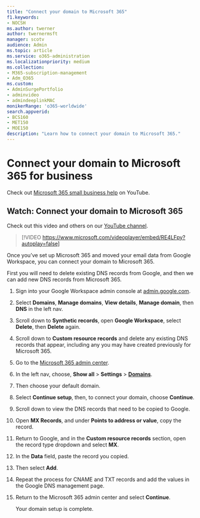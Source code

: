 ```yaml
---
title: "Connect your domain to Microsoft 365"
f1.keywords:
- NOCSH
ms.author: twerner
author: twernermsft
manager: scotv
audience: Admin
ms.topic: article
ms.service: o365-administration
ms.localizationpriority: medium
ms.collection: 
- M365-subscription-management 
- Adm_O365
ms.custom: 
- AdminSurgePortfolio
- adminvideo
- admindeeplinkMAC
monikerRange: 'o365-worldwide'
search.appverid:
- BCS160
- MET150
- MOE150
description: "Learn how to connect your domain to Microsoft 365."
---
```


# Connect your domain to Microsoft 365 for business

Check out [Microsoft 365 small business help](https://go.microsoft.com/fwlink/?linkid=2197659) on YouTube.

## Watch: Connect your domain to Microsoft 365

Check out this video and others on our [YouTube channel](https://go.microsoft.com/fwlink/?linkid=2198216).

> [!VIDEO https://www.microsoft.com/videoplayer/embed/RE4LFpy?autoplay=false]

Once you’ve set up Microsoft 365 and moved your email data from Google Workspace, you can connect your domain to Microsoft 365. 

First you will need to delete existing DNS records from Google, and then we can add new DNS records from Microsoft 365.

1. Sign into your Google Workspace admin console at [admin.google.com](https://admin.google.com).
1. Select **Domains**, **Manage domains**, **View details**, **Manage domain**, then **DNS** in the left nav.
1. Scroll down to **Synthetic records**, open **Google Workspace**, select **Delete**, then **Delete** again.
1. Scroll down to **Custom resource records** and delete any existing DNS records that appear, including any you may have created previously for Microsoft 365.
1. Go to the [Microsoft 365 admin center](https://admin.microsoft.com).
1. In the left nav, choose, **Show all** > **Settings** > <a href="https://go.microsoft.com/fwlink/p/?linkid=834818" target="_blank">**Domains**</a>.
1. Then choose your default domain.
1. Select **Continue setup**, then, to connect your domain, choose  **Continue**.
1. Scroll down to view the DNS records that need to be copied to Google.
1. Open **MX Records**, and under **Points to address or value**, copy the record.
1. Return to Google, and in the **Custom resource records** section, open the record type dropdown and select **MX**.
1. In the **Data** field, paste the record you copied.
1. Then select **Add**.
1. Repeat the process for CNAME and TXT records and add the values in the Google DNS management page.
1. Return to the Microsoft 365 admin center and select **Continue**.

    Your domain setup is complete.
